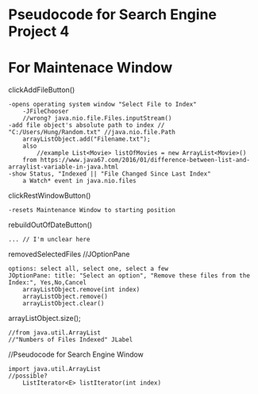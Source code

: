#	Pseudocode for Search Engine Project 4

#	For Maintenace Window

clickAddFileButton() 

	
	
	-opens operating system window "Select File to Index"
		-JFileChooser
		//wrong? java.nio.file.Files.inputStream()
	-add file object's absolute path to index // "C:/Users/Hung/Random.txt" //java.nio.file.Path
		arrayListObject.add("Filename.txt");
		also
			//example List<Movie> listOfMovies = new ArrayList<Movie>()
		from https://www.java67.com/2016/01/difference-between-list-and-arraylist-variable-in-java.html
	-show Status, "Indexed || "File Changed Since Last Index"
		a Watch* event in java.nio.files
clickRestWindowButton()
	
	-resets Maintenance Window to starting position
	
rebuildOutOfDateButton()
	
	... // I'm unclear here
	
removedSelectedFiles //JOptionPane
	
	options: select all, select one, select a few
	JOptionPane: title: "Select an option", "Remove these files from the Index:", Yes,No,Cancel
		arrayListObject.remove(int index)
		arrayListObject.remove()
		arrayListObject.clear()
		
arrayListObject.size(); 
	
	//from java.util.ArrayList 
	//"Numbers of Files Indexed" JLabel


//Pseudocode for Search Engine Window
	
	import java.util.ArrayList
	//possible?  
		ListIterator<E>	listIterator​(int index)
